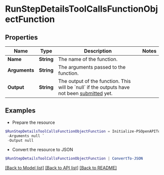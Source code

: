 # RunStepDetailsToolCallsFunctionObjectFunction
## Properties

Name | Type | Description | Notes
------------ | ------------- | ------------- | -------------
**Name** | **String** | The name of the function. | 
**Arguments** | **String** | The arguments passed to the function. | 
**Output** | **String** | The output of the function. This will be &#x60;null&#x60; if the outputs have not been [submitted](/docs/api-reference/runs/submitToolOutputs) yet. | 

## Examples

- Prepare the resource
```powershell
$RunStepDetailsToolCallsFunctionObjectFunction = Initialize-PSOpenAPIToolsRunStepDetailsToolCallsFunctionObjectFunction  -Name null `
 -Arguments null `
 -Output null
```

- Convert the resource to JSON
```powershell
$RunStepDetailsToolCallsFunctionObjectFunction | ConvertTo-JSON
```

[[Back to Model list]](../README.md#documentation-for-models) [[Back to API list]](../README.md#documentation-for-api-endpoints) [[Back to README]](../README.md)


